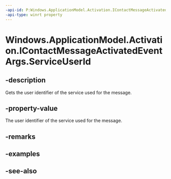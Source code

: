 ```yaml
---
-api-id: P:Windows.ApplicationModel.Activation.IContactMessageActivatedEventArgs.ServiceUserId
-api-type: winrt property
---
```


<!-- Property syntax
public string ServiceUserId { get; }
-->

# Windows.ApplicationModel.Activation.IContactMessageActivatedEventArgs.ServiceUserId

## -description
Gets the user identifier of the service used for the message.

## -property-value
The user identifier of the service used for the message.

## -remarks

## -examples

## -see-also
